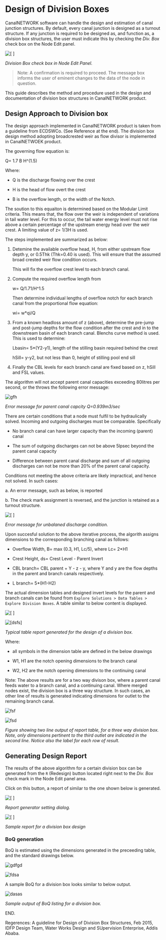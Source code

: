 # Design of Division Boxes

CanalNETWORK software can handle the design and estimation of canal junction structures. By default, every canal junction is designed as a turnout structure. If any junction is required to be designed as, and function as, a division box structures, the user must indicate this by checking the *Div. Box* check box on the Node Edit panel.

![[  ]](Images/Image%20001.png) 

*Division Box check box in Node Edit Panel.*

> Note: A confirmation is required to proceed. The message box informs the user of eminent changes to the data of the node in question.

This guide describes the method and procedure used in the design and documentation of division box structures in CanalNETWORK product.

## Design Approach to Division box

The design approach implemented in CanalNETWORK product is taken from a guideline from ECDSWCo. (See Reference at the end). The division box design method adopting broadcrested weir as flow divisor is implemented in CanalNETWOEK product.

The governing flow equation is:

Q= 1.7 B H^(1.5)

Where:

- Q is the discharge flowing over the crest

- H is the head of flow overt the crest

- B is the overflow length,  or the width of the Notch.

The soution to this equaiton is determined based on the Modular Limit criteria. This means that, the flow over the weir is independent of variations in tail water level. For this to occur, the tail water energy level must not rise above a certain percentage of the upstream energy head over the weir crest. A limiting value of z= 1/3H is used.

The steps implemented are summarized as below:

1. Detemine the available overflow head, H, from either upstream flow depth y, or 0.5Thk (Thk=0.40 is used). This will ensure that the assumed broad crested weir flow condition occurs.
   
   This will fix the overflow crest level to each branch canal.

2. Compute the required overflow length from
   
   w= Q/1.71/H^1.5
   
   Then determine individual lengths of overflow notch for each branch canal from the proportional flow equation:
   
   wi= w*qi/Q

3. From a known headloss amount of z (above), determine the pre-jump and post-jump depths for the flow condition after the crest and in to the downstream basin of each branch canal. Blenchs curve method is used. This is used to determine:
   
   Lbasin= 5*(Y2-y1), length of the stilling basin required behind the crest
   
   hSill= y-y2, but not less than 0, height of stilling pool end sill

4. Finally the CBL levels for each branch canal are fixed based on z, hSill and FSL values.

The algorithm will not accept parent canal capacities exceeding 80litres per second, or the throws the following error message:

![gfh](Images/Image%20013.png)

*Error message for parent canal capcity Q=0.939m3/sec*

There are certain conditions that a node must fulfil to be hydraulically solved. Incoming and outgoing discharges must be comparable. Specifically

* No branch canal can have larger capacity than the incoming (parent) canal

* The sum of outgoing discharges can not be above 5lpsec beyond the parent canal capacity

* Difference between parent canal discharge and sum of all outgoing discharges can not be more than 20% of the parent canal capacity.

Conditions not meeting the above criteria are likely impractical, and hence not solved. In such cases:

a. An error message, such as below, is reported

b. The check mark assignment is reversed, and the junction is retained as a turnout structure.

![[ ]](Images/Image%20007.png) 

*Error message for unbalaned discharge condition.*

Upon succesful solution to the above iterative process, the algorith assigns dimensions to the corresponding branching canal as  follows:

* Overflow Width, B= max (0.3, H1, Lc/5), where Lc= 2*H1

* Crest Height, ds= Crest Level - Parent Invert

* CBL branch= CBL parent + Y - z - y, where Y and y are the flow depths in the parent and branch canals respectively.

* L branch= 5*(H1-H2) 

The actual dimension tables and designed invert levels for the parent and branch canals can be found from `Explore Solutions > Data Tables > Explore Division Boxes`.  A table similar to below content is displayed.

![[  ]](Images/Image%20005.png)

![[dsfs]](Images/Image%20006.png)

*Typical table report generated for the design of a division box.*

Where: 

- all symbols in the dimension table are defined in the below drawings

- W1, H1 are the notch opening dimensions to the branch canal

- W2, H2 are the notch opening dimensions to the continuing canal



Note: The above results are for a two way divison box, where a parent canal feeds water to a branch canal, and a continuing canal. Where merged nodes exist, the division box is a three way structure. In such cases, an other line of results is generated indicating dimensions for outlet to the remaining branch canal.

![fsf](Images/Image%20011.png)

![fsd](Images/Image%20012.png)

*Figure showing two line output of report table, for a three way division box. Note, only  dimensions pertinent to the third outlet are indicated in the second line. Notice also  the label for each row of result.*

## Generating Design Report

The results of the above algorithm for a certain division box can be generated from the `R` (Redesign) button located right next to the *Div. Box* check mark in the Node Edit panel area.

Click on this button, a report of similar to the one shown below is generated.

![[  ]](Images/Image%20003.png) 

*Report generator setting dialog.*

![[  ] ](Images/Image%20004.png)

*Sample report for a division box design*

### BoQ generation

BoQ is estimated using the dimensions generated in the preceeding table, and the standard drawings below.

![gdfgd](Images/Image%20008.png)

![fdsa](Images/Image%20009.png)

A sample BoQ for a division box looks similar to below output.

![dasas](Images/Image%20010.png)

*Sample output of BoQ listing for a division box.*

END.

Regerences: A guideline for Design of Division Box Structures, Feb 2015, IDFP Design Team, Water Works Design and SUpervision Enterprise, Addis Ababa.
